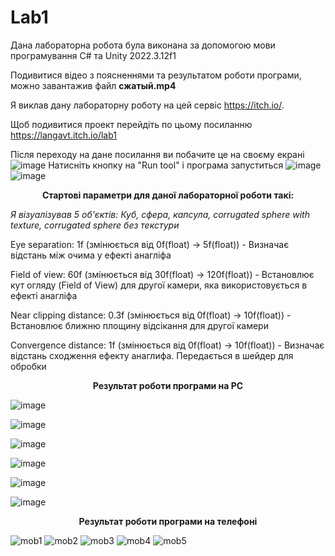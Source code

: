 # Lab1

Дана лабораторна робота була виконана за допомогою мови програмування C# та Unity 2022.3.12f1

Подивитися відео з поясненнями та результатом роботи програми, можно завантажив файл **сжатый.mp4**

Я виклав дану лабораторну роботу на цей сервіс https://itch.io/. 

Щоб подивитися проект перейдіть по цьому посиланню https://langavt.itch.io/lab1

Після переходу на дане посилання ви побачите це на своєму екрані
![image](https://github.com/Vlad-vt/PA1/assets/65038865/5aa5fc87-6c2a-44cf-ac02-30e913380b0c)
Натисніть кнопку на "Run tool" і програма запуститься
![image](https://github.com/Vlad-vt/PA1/assets/65038865/fc8407a3-30e4-42ad-becd-9276440e22a1)
![image](https://github.com/Vlad-vt/PA1/assets/65038865/416d4d48-26ff-4a27-8254-ceb65e8744d3)
<div align="center">

**Стартові параметри для даної лабораторної роботи такі:**

</div>


_Я візуалізував 5 об'єктів: Куб, сфера, капсула, corrugated sphere with texture, corrugated sphere без текстури_


Eye separation: 1f (змінюється від 0f(float) -> 5f(float)) - Визначає відстань між очима у ефекті анагліфа 

Field of view: 60f (змінюється від 30f(float) -> 120f(float)) - Встановлює кут огляду (Field of View) для другої камери, яка використовується в ефекті анагліфа

Near clipping distance: 0.3f (змінюється від 0f(float) -> 10f(float)) - Встановлює ближню площину відсікання для другої камери

Convergence distance: 1f (змінюється від 0f(float) -> 10f(float)) - Визначає відстань сходження ефекту анаглифа. Передається в шейдер для обробки

<div align="center">

**Результат роботи програми на PC**

</div>

![image](https://github.com/Vlad-vt/PA1/assets/65038865/4f34a43b-02aa-4ad5-bf34-6bc4ca85f33d)

![image](https://github.com/Vlad-vt/PA1/assets/65038865/8dd48910-d820-4ada-a029-a6eb96d9d268)

![image](https://github.com/Vlad-vt/PA1/assets/65038865/cba7fee2-b04d-4fa1-81a3-dcc404d4e790)

![image](https://github.com/Vlad-vt/PA1/assets/65038865/baff9817-5ecc-4987-897b-bfc6864a4315)

![image](https://github.com/Vlad-vt/PA1/assets/65038865/48be0275-fe2e-4550-b6f2-b9a386a47938)

![image](https://github.com/Vlad-vt/PA1/assets/65038865/16907f92-ab5d-4bdb-9695-ba377d150264)


<div align="center">

**Результат роботи програми на телефоні**

</div>

![mob1](https://github.com/Vlad-vt/PA1/assets/65038865/9c8d636b-6074-45db-b987-afafbe09a2b1)
![mob2](https://github.com/Vlad-vt/PA1/assets/65038865/82e0d2dd-37af-480c-8c3f-ee50ad7d178c)
![mob3](https://github.com/Vlad-vt/PA1/assets/65038865/40271da3-ad60-4eac-b81c-d6d14210774a)
![mob4](https://github.com/Vlad-vt/PA1/assets/65038865/3b5f33f2-0cb8-4e6a-97c6-80e124b47d18)
![mob5](https://github.com/Vlad-vt/PA1/assets/65038865/f378a31d-9db7-4fb7-9dd9-4c6a50fc65b7)







